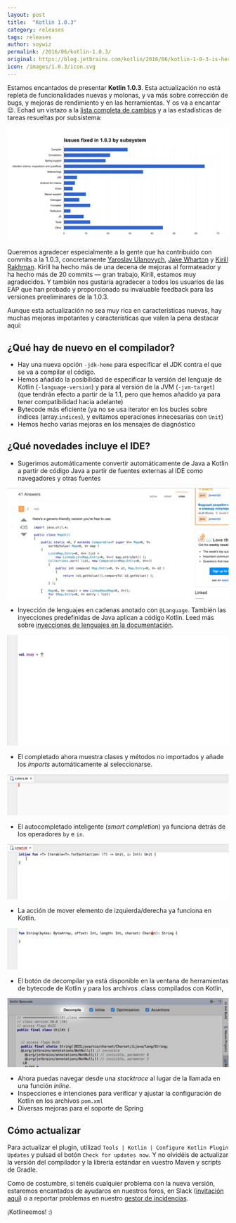 ```yaml
---
layout: post
title:  "Kotlin 1.0.3"
category: releases
tags: releases
author: soywiz
permalink: /2016/06/kotlin-1.0.3/
original: https://blog.jetbrains.com/kotlin/2016/06/kotlin-1-0-3-is-here/
icon: /images/1.0.3/icon.svg
---
```


Estamos encantados de presentar **Kotlin 1.0.3**. Esta actualización no está repleta de funcionalidades nuevas y molonas, y va más sobre corrección de bugs, y mejoras de rendimiento y en las herramientas.
Y os va a encantar 😉. Echad un vistazo a la [lista completa de cambios](https://github.com/JetBrains/kotlin/blob/1.0.3/ChangeLog.md) y a las estadísticas de tareas resueltas por subsistema:

![Kotlin 1.0.3. Fixed issues](/images/1.0.3/Pasted-image-at-2016_06_28-07_25-PM.png)

Queremos agradecer especialmente a la gente que ha contribuido con commits a la 1.0.3, concretamente [Yaroslav Ulanovych](https://github.com/yarulan), [Jake Wharton](https://github.com/JakeWharton) y [Kirill Rakhman](https://github.com/cypressious).
Kirill ha hecho más de una decena de mejoras al formateador y ha hecho más de 20 commits — gran trabajo, Kirill, estamos muy agradecidos.
Y también nos gustaría agradecer a todos los usuarios de las EAP que han probado y proporcionado su invaluable feedback para las versiones preeliminares
de la 1.0.3.

Aunque esta actualización no sea muy rica en características nuevas, hay muchas mejoras impotantes y características que valen la pena destacar aquí:

## ¿Qué hay de nuevo en el compilador?

* Hay una nueva opción `-jdk-home` para especificar el JDK contra el que se va a compilar el código.
* Hemos añadido la posibilidad de especificar la versión del lenguaje de Kotlin (`-language-version`) y para al versión de la JVM (`-jvm-target`) (que tendrán efecto a partir de la 1.1, pero que hemos añadido ya para tener compatibilidad hacia adelante)
* Bytecode más eficiente (ya no se usa iterator en los bucles sobre índices (array.`indices`), y evitamos operaciones innecesarias con `Unit`)
* Hemos hecho varias mejoras en los mensajes de diagnóstico

## ¿Qué novedades incluye el IDE?

* Sugerimos automáticamente convertir automáticamente de Java a Kotlin a partir de código Java a partir de fuentes externas al IDE como navegadores y otras fuentes

![](/images/1.0.3/copypaste.gif)

* Inyección de lenguajes en cadenas anotado con `@Language`. También las inyecciones predefinidas de Java aplican a código Kotlin. Leed más sobre [inyecciones de lenguajes en la documentación](https://www.jetbrains.com/help/idea/2016.1/using-language-injections.html). 

![](/images/1.0.3/inject.gif)

* El completado ahora muestra clases y métodos no importados y añade los *imports* automáticamente al seleccionarse. 

![](/images/1.0.3/import-1.gif)

* El autocompletado inteligente (*smart completion*) ya funciona detrás de los operadores `by` e `in`.

![](/images/1.0.3/smart.gif)

* La acción de mover elemento de izquierda/derecha ya funciona en Kotlin.

![](/images/1.0.3/move.gif)

* El botón de decompilar ya está disponible en la ventana de herramientas de bytecode de Kotlin y para los archivos .class compilados con Kotlin,

![](/images/1.0.3/decompile.png)

* Ahora puedas navegar desde una *stacktrace* al lugar de la llamada en una función *inline*. 
* Inspecciones e intenciones para verificar y ajustar la configuración de Kotlin en los archivos `pom.xml`
* Diversas mejoras para el soporte de Spring

## Cómo actualizar

Para actualizar el plugin, utilizad `Tools | Kotlin | Configure Kotlin Plugin Updates` y pulsad el botón `Check for updates now`. Y no olvidéis de actualizar la versión del compilador y la librería estándar en vuestro Maven y scripts de Gradle.

Como de costumbre, si tenéis cualquier problema con la nueva versión, estaremos encantados de ayudaros en nuestros foros, en Slack ([invitación aquí](http://kotlinslackin.herokuapp.com/)) o a reportar problemas en nuestro [gestor de incidencias](https://youtrack.jetbrains.com/issues/KT).

¡Kotlineemos! :)
